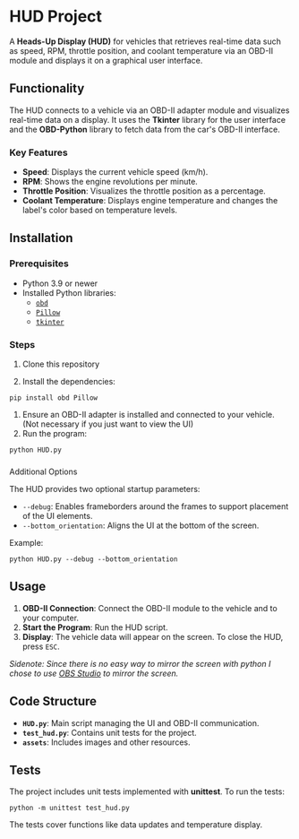 # **HUD Project**

A **Heads-Up Display (HUD)** for vehicles that retrieves real-time data such as speed, RPM, throttle position, and coolant temperature via an OBD-II module and displays it on a graphical user interface.  

## Functionality

The HUD connects to a vehicle via an OBD-II adapter module and visualizes real-time data on a display. It uses the **Tkinter** library for the user interface and the **OBD-Python** library to fetch data from the car's OBD-II interface.  

### Key Features

*   **Speed**: Displays the current vehicle speed (km/h).
*   **RPM**: Shows the engine revolutions per minute.
*   **Throttle Position**: Visualizes the throttle position as a percentage.
*   **Coolant Temperature**: Displays engine temperature and changes the label's color based on temperature levels.

## Installation

### Prerequisites

*   Python 3.9 or newer
*   Installed Python libraries:
    *  [ `obd`](https://github.com/brendan-w/python-OBD)
    *   [`Pillow`](https://github.com/python-pillow/Pillow)
    *   [`tkinter`](https://docs.python.org/3/library/tkinter.html)

### Steps

1.  Clone this repository

1.  Install the dependencies:

```plain
pip install obd Pillow
```

1.  Ensure an OBD-II adapter is installed and connected to your vehicle. (Not necessary if you just want to view the UI)
2.  Run the program:

```plain
python HUD.py
```

###   
Additional Options

The HUD provides two optional startup parameters:

*   `--debug`: Enables frameborders around the frames to support placement of the UI elements.
*   `--bottom_orientation`: Aligns the UI at the bottom of the screen.

Example:

```plain
python HUD.py --debug --bottom_orientation
```

## Usage

1.  **OBD-II Connection**: Connect the OBD-II module to the vehicle and to your computer.
2.  **Start the Program**: Run the HUD script.
3.  **Display**: The vehicle data will appear on the screen. To close the HUD, press `ESC`.

_Sidenote: Since there is no easy way to mirror the screen with python I chose to use [OBS Studio](https://obsproject.com/de) to mirror the screen._  

## Code Structure

*   **`HUD.py`**: Main script managing the UI and OBD-II communication.
*   **`test_hud.py`**: Contains unit tests for the project.
*   **`assets`**: Includes images and other resources.

## Tests

The project includes unit tests implemented with **unittest**. To run the tests:

```plain
python -m unittest test_hud.py
```

The tests cover functions like data updates and temperature display.
